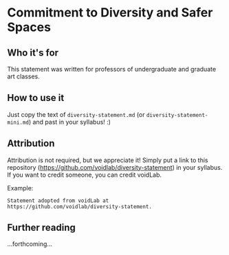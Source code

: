 # Commitment to Diversity and Safer Spaces

## Who it's for

This statement was written for professors of undergraduate and graduate art classes.

## How to use it

Just copy the text of `diversity-statement.md` (or `diversity-statement-mini.md`) and past in your syllabus! :)

## Attribution

Attribution is not required, but we appreciate it! Simply put a link to this repository (https://github.com/voidlab/diversity-statement) in your syllabus. If you want to credit someone, you can credit voidLab.

Example:

```
Statement adopted from voidLab at https://github.com/voidlab/diversity-statement.
```

## Further reading

...forthcoming...

